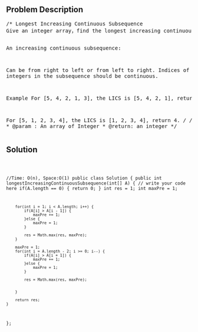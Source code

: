 <!--
<style>
  body { font-family: Arial, sans-serif; }
  .container { max-width: 100%; margin: auto; padding: 10px; }
  .comment-block { background-color: #f9f9f9; padding: 10px; border-left: 5px solid #ccc; max-width: 400px; margin: 20px auto; overflow-wrap: break-word; white-space: pre-wrap; }
  .code-block { background-color: #f4f4f4; padding: 10px; border: 1px solid #ddd; }
</style>
-->

<div class='container'>
<h2>Problem Description</h2>
<div class='comment-block'>
<pre>
/* Longest Increasing Continuous Subsequence
Give an integer array，find the longest increasing continuous subsequence in this array.

An increasing continuous subsequence:

Can be from right to left or from left to right.
Indices of the integers in the subsequence should be continuous.

Example
For [5, 4, 2, 1, 3], the LICS is [5, 4, 2, 1], return 4.

For [5, 1, 2, 3, 4], the LICS is [1, 2, 3, 4], return 4.
*/
    /*
     * @param : An array of Integer
     * @return: an integer
     */
</pre>
</div>

<h2>Solution</h2>
<div class='code-block'>
<pre><code class='language-java'>


//Time: O(n), Space:O(1)
public class Solution {
    public int longestIncreasingContinuousSubsequence(int[] A) {
        // write your code here
        if(A.length == 0) {
            return 0;
        }
        int res = 1;
        int maxPre = 1;
        
        for(int i = 1; i < A.length; i++) {
            if(A[i] > A[i - 1]) {
                maxPre += 1;
            }else {
                maxPre = 1;
            }
        
            res = Math.max(res, maxPre);
        }
        
        maxPre = 1;
        for(int i = A.length - 2; i >= 0; i--) {
            if(A[i] > A[i + 1]) {
                maxPre += 1;
            }else {
                maxPre = 1;
            }
            
            res = Math.max(res, maxPre);
            
            
        }
        
        return res;
    }
};</code></pre>
</div>
</div>
